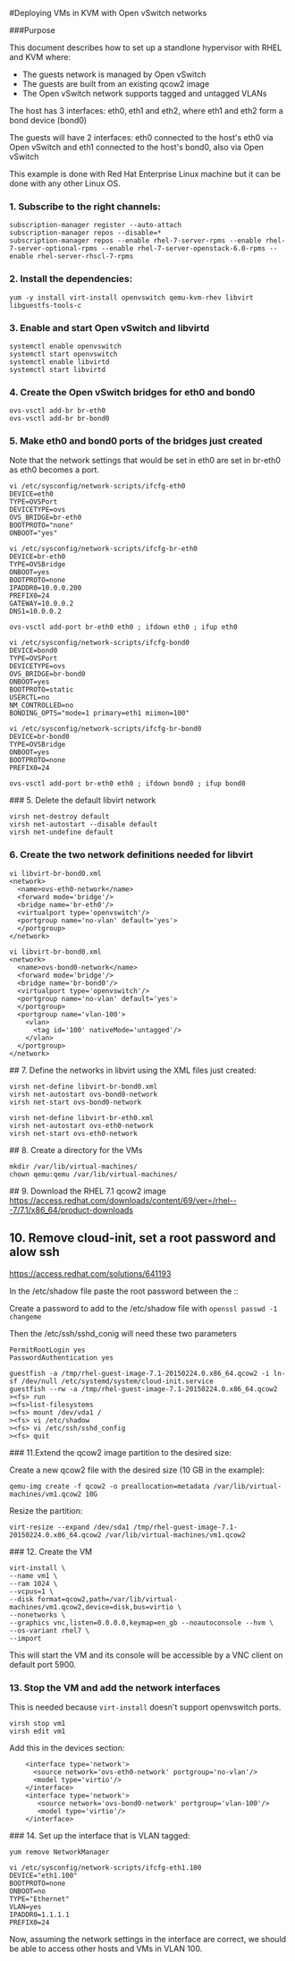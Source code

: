 #Deploying VMs in KVM with Open vSwitch networks

###Purpose

This document describes how to set up a standlone hypervisor with RHEL and KVM where:
- The guests network is managed by Open vSwitch
- The guests are built from an existing qcow2 image
- The Open vSwitch network supports tagged and untagged VLANs

The host has 3 interfaces: eth0, eth1 and eth2, where eth1 and eth2 form a bond device (bond0)

The guests will have 2 interfaces: eth0 connected to the host's eth0 via Open vSwitch and eth1 connected to the host's bond0, also via Open vSwitch

This example is done with Red Hat Enterprise Linux machine but it can be done with any other Linux OS.

### 1. Subscribe to the right channels:
```
subscription-manager register --auto-attach
subscription-manager repos --disable=*
subscription-manager repos --enable rhel-7-server-rpms --enable rhel-7-server-optional-rpms --enable rhel-7-server-openstack-6.0-rpms --enable rhel-server-rhscl-7-rpms
```
### 2. Install the dependencies:
```
yum -y install virt-install openvswitch qemu-kvm-rhev libvirt libguestfs-tools-c
```
### 3. Enable and start Open vSwitch and libvirtd
```
systemctl enable openvswitch
systemctl start openvswitch
systemctl enable libvirtd
systemctl start libvirtd
```
### 4. Create the Open vSwitch bridges for eth0 and bond0
```
ovs-vsctl add-br br-eth0
ovs-vsctl add-br br-bond0
```
### 5. Make eth0 and bond0 ports of the bridges just created
Note that the network settings that would be set in eth0 are set in br-eth0 as eth0 becomes a port.
```
vi /etc/sysconfig/network-scripts/ifcfg-eth0
DEVICE=eth0
TYPE=OVSPort
DEVICETYPE=ovs
OVS_BRIDGE=br-eth0
BOOTPROTO="none"
ONBOOT="yes"

vi /etc/sysconfig/network-scripts/ifcfg-br-eth0
DEVICE=br-eth0
TYPE=OVSBridge
ONBOOT=yes
BOOTPROTO=none
IPADDR0=10.0.0.200
PREFIX0=24
GATEWAY=10.0.0.2
DNS1=10.0.0.2

ovs-vsctl add-port br-eth0 eth0 ; ifdown eth0 ; ifup eth0
```
```
vi /etc/sysconfig/network-scripts/ifcfg-bond0
DEVICE=bond0
TYPE=OVSPort
DEVICETYPE=ovs
OVS_BRIDGE=br-bond0
ONBOOT=yes
BOOTPROTO=static
USERCTL=no
NM_CONTROLLED=no
BONDING_OPTS="mode=1 primary=eth1 miimon=100"

vi /etc/sysconfig/network-scripts/ifcfg-br-bond0
DEVICE=br-bond0
TYPE=OVSBridge
ONBOOT=yes
BOOTPROTO=none
PREFIX0=24

ovs-vsctl add-port br-eth0 eth0 ; ifdown bond0 ; ifup bond0
```
### 5. Delete the default libvirt network
```
virsh net-destroy default
virsh net-autostart --disable default
virsh net-undefine default
```
### 6. Create the two network definitions needed for libvirt
```
vi libvirt-br-bond0.xml
<network>
  <name>ovs-eth0-network</name>
  <forward mode='bridge'/>
  <bridge name='br-eth0'/>
  <virtualport type='openvswitch'/>
  <portgroup name='no-vlan' default='yes'>
  </portgroup>
</network>

vi libvirt-br-bond0.xml
<network>
  <name>ovs-bond0-network</name>
  <forward mode='bridge'/>
  <bridge name='br-bond0'/>
  <virtualport type='openvswitch'/>
  <portgroup name='no-vlan' default='yes'>
  </portgroup>
  <portgroup name='vlan-100'>
    <vlan>
      <tag id='100' nativeMode='untagged'/>
    </vlan>
  </portgroup>
</network>
```
## 7. Define the networks in libvirt using the XML files just created:
```
virsh net-define libvirt-br-bond0.xml
virsh net-autostart ovs-bond0-network
virsh net-start ovs-bond0-network

virsh net-define libvirt-br-eth0.xml
virsh net-autostart ovs-eth0-network
virsh net-start ovs-eth0-network
```
## 8. Create a directory for the VMs
```
mkdir /var/lib/virtual-machines/
chown qemu:qemu /var/lib/virtual-machines/
```
## 9. Download the RHEL 7.1 qcow2 image
https://access.redhat.com/downloads/content/69/ver=/rhel---7/7.1/x86_64/product-downloads
## 10. Remove cloud-init, set a root password and alow ssh
https://access.redhat.com/solutions/641193

In the /etc/shadow file paste the root password between the ::

Create a password to add to the /etc/shadow file with `openssl passwd -1 changeme`

Then the /etc/ssh/sshd_conig will need these two parameters
```
PermitRootLogin yes
PasswordAuthentication yes
```
```
guestfish -a /tmp/rhel-guest-image-7.1-20150224.0.x86_64.qcow2 -i ln-sf /dev/null /etc/systemd/system/cloud-init.service
guestfish --rw -a /tmp/rhel-guest-image-7.1-20150224.0.x86_64.qcow2
><fs> run
><fs>list-filesystems
><fs> mount /dev/vda1 /
><fs> vi /etc/shadow
><fs> vi /etc/ssh/sshd_config
><fs> quit
```
### 11.Extend the qcow2 image partition to the desired size:

Create a new qcow2 file with the desired size (10 GB in the example):
```
qemu-img create -f qcow2 -o preallocation=metadata /var/lib/virtual-machines/vm1.qcow2 10G
```
Resize the partition:
```
virt-resize --expand /dev/sda1 /tmp/rhel-guest-image-7.1-20150224.0.x86_64.qcow2 /var/lib/virtual-machines/vm1.qcow2
```
### 12. Create the VM
```
virt-install \
--name vm1 \
--ram 1024 \
--vcpus=1 \
--disk format=qcow2,path=/var/lib/virtual-machines/vm1.qcow2,device=disk,bus=virtio \
--nonetworks \
--graphics vnc,listen=0.0.0.0,keymap=en_gb --noautoconsole --hvm \
--os-variant rhel7 \
--import
```
This will start the VM and its console will be accessible by a VNC client on default port 5900.
### 13. Stop the VM and add the network interfaces
This is needed because `virt-install` doesn't support openvswitch ports.

```
virsh stop vm1
virsh edit vm1
```
Add this in the devices section:
```
    <interface type='network'>
      <source network='ovs-eth0-network' portgroup='no-vlan'/>
      <model type='virtio'/>
    </interface>
    <interface type='network'>
       <source network='ovs-bond0-network' portgroup='vlan-100'/>
       <model type='virtio'/>
    </interface>
```
### 14. Set up the interface that is VLAN tagged:

```
yum remove NetworkManager

vi /etc/sysconfig/network-scripts/ifcfg-eth1.100
DEVICE="eth1.100"
BOOTPROTO=none
ONBOOT=no
TYPE="Ethernet"
VLAN=yes
IPADDR0=1.1.1.1
PREFIX0=24
```
Now, assuming the network settings in the interface are correct, we should be able to access other hosts and VMs in VLAN 100.

